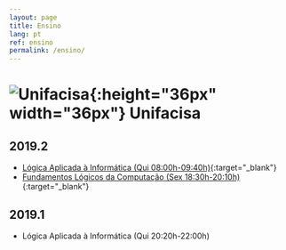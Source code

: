 ```yaml
---
layout: page
title: Ensino
lang: pt
ref: ensino
permalink: /ensino/
---
```


# ![Unifacisa](/assets/unifacisa.png){:height="36px" width="36px"} Unifacisa

## 2019.2

* [Lógica Aplicada à Informática (Qui 08:00h-09:40h)](https://classroom.google.com/u/2/c/MzczOTUyMTE4MjFa){:target="_blank"}
* [Fundamentos Lógicos da Computação (Sex 18:30h-20:10h)](https://classroom.google.com/u/2/c/MzczOTQ5OTUyODla){:target="_blank"}

## 2019.1

* Lógica Aplicada à Informática (Qui 20:20h-22:00h)